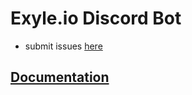 # Exyle.io Discord Bot

- submit issues [here](https://github.com/exyleio/exyleio/issues)

## [Documentation](https://exyleio-docs.web.app/docs/projects/discord-bot/overview)
